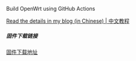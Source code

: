 
Build OpenWrt using GitHub Actions

[Read the details in my blog (in Chinese) | 中文教程](https://p3terx.com/archives/build-openwrt-with-github-actions.html)

##### 固件下载链接

[固件下载地址](https://github.com/kenzok8/LEDE-x86_64/actions)

